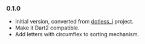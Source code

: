 ### 0.1.0

- Initial version, converted from [dotless_i](https://github.com/ahmetaa/dotless_i) project.
- Make it Dart2 compatible. 
- Add letters with circumflex to sorting mechanism.